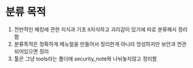 # 분류 목적
1. 전반적인 해킹에 관한 지식과 기초 it지식하고 괴리감이 있기에 따로 분류해서 정리함
2. 분류목적은 정확하게 메뉴얼을 만들어서 정리한게 아니라 엉성하지만 보안과 연관되어있으면 정리
3. 툴은 그냥 tools라는 폴더에 security_note와 나눠놓지않고 정리함

